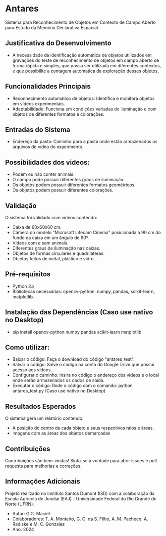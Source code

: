 # Antares
Sistema para Reconhecimento de Objetos em Contexto de Campo Aberto para Estudo da Memória Declarativa Espacial.

## Justificativa do Desenvolvimento
* A necessidade da identificação automática de objetos utilizados em gravações do teste de reconhecimento de objetos em campo aberto de forma rápida e simples, que possa ser utilizada em diferentes contextos, e que possibilite a contagem automatica da exploração desses objetos.

## Funcionalidades Principais
* Reconhecimento automático de objetos: Identifica e monitora objetos em vídeos experimentais.
* Adaptabilidade: Funciona em condições variadas de iluminação e com objetos de diferentes formatos e colorações.

## Entradas do Sistema
* Endereço da pasta: Caminho para a pasta onde estão armazenados os arquivos de vídeo do experimento.

## Possibilidades dos videos:
* Podem ou não conter animais.
* O campo pode possuir diferentes graus de iluminação.
* Os objetos podem possuir diferentes formatos geométricos.
* Os objetos podem possuir diferentes colorações.

## Validação
O sistema foi validado com vídeos contendo:

* Caixa de 60x60x60 cm.
* Câmera do modelo "Microsoft Lifecam Cinema" posicionada a 90 cm do fundo da caixa em um ângulo de 90º.
* Vídeos com e sem animais.
* Diferentes graus de iluminação nas caixas.
* Objetos de formas circulares e quadriláteras.
* Objetos feitos de metal, plástico e vidro.

## Pré-requisitos
* Python 3.x
* Bibliotecas necessárias: opencv-python, numpy, pandas, scikit-learn, matplotlib.

## Instalação das Dependências (Caso use nativo no Desktop)
* pip install opencv-python numpy pandas scikit-learn matplotlib

## Como utilizar:
* Baixar o código: Faça o download do código "antares_test".
* Salvar o código: Salve o código na conta do Google Drive que possui acesso aos vídeos.
* Configurar o caminho: Insira no código o endereço dos vídeos e o local onde serão armazenados os dados de saída.
* Executar o código: Rode o código com o comando: python antares_test.py (Caso use nativo no Desktop)

## Resultados Esperados
O sistema gera um relatório contendo:

* A posição do centro de cada objeto e seus respectivos raios e áreas.
* Imagens com as áreas dos objetos demarcadas

## Contribuições
Contribuições são bem-vindas! Sinta-se à vontade para abrir issues e pull requests para melhorias e correções.

## Informações Adicionais
Projeto realizado no Instituto Santos Dumont (ISD) com a colaboração da Escola Agrícola de Jundiaí (EAJ) - Universidade Federal do Rio Grande do Norte (UFRN).

- Autor: G.G. Maciel
- Colaboradores: T. A. Monteiro, G. O. da S. Filho, A. M. Pacheco, A. Radiske e M. C. Gonzalez
- Ano: 2024
